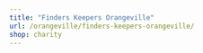 ```yaml
---
title: "Finders Keepers Orangeville"
url: /orangeville/finders-keepers-orangeville/
shop: charity
---
```

